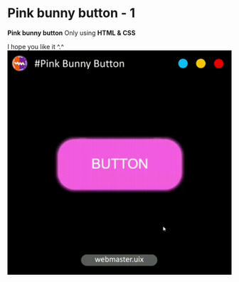 # Pink bunny button - 1
  **Pink bunny button** Only using **HTML & CSS**
  
  I hope you like it ^.^
![alt text](https://github.com/whq611/UIX_design/blob/main/3%20-%20Pink%20bunny%20button%20-%201%20(v1)/preview.gif "Pink bunny button - 1")


